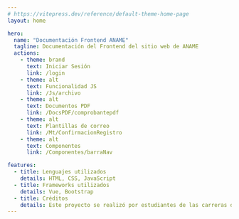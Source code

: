 ```yaml
---
# https://vitepress.dev/reference/default-theme-home-page
layout: home

hero:
  name: "Documentación Frontend ANAME"
  tagline: Documentación del Frontend del sitio web de ANAME
  actions:
    - theme: brand
      text: Iniciar Sesión
      link: /login
    - theme: alt
      text: Funcionalidad JS
      link: /Js/archivo
    - theme: alt
      text: Documentos PDF
      link: /DocsPDF/comprobantepdf
    - theme: alt
      text: Plantillas de correo
      link: /Mt/ConfirmacionRegistro
    - theme: alt
      text: Componentes
      link: /Componentes/barraNav  

features:
  - title: Lenguajes utilizados
    details: HTML, CSS, JavaScript
  - title: Frameworks utilizados
    details: Vue, Bootstrap
  - title: Créditos
    details: Este proyecto se realizó por estudiantes de las carreras de Ingeniería en Computación - Ingeniería en Computación Gráfica para aplicar los conocimientos adquiridos en la cátedra de Computación Grid y Cloud.
---
```

